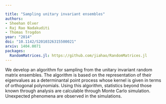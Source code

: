 ```yaml
---

title: "Sampling unitary invariant ensembles"
authors:
- Sheehan Olver
- Raj Rao Nadakuditi
- Thomas Trogdon
year: "2014"
doi: "10.1142/S2010326315500021"
arxiv: 1404.0071
packages:
  RandomMatrices.jl: https://github.com/jiahao/RandomMatrices.jl
---
```

We develop an algorithm for sampling from the unitary invariant random matrix ensembles. The algorithm is based on the representation of their eigenvalues as a determinantal point process whose kernel is given in terms of orthogonal polynomials. Using this algorithm, statistics beyond those known through analysis are calculable through Monte Carlo simulation. Unexpected phenomena are observed in the simulations.